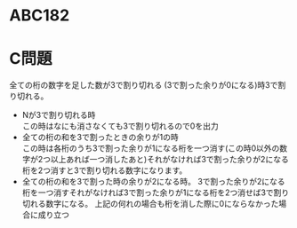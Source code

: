 # ABC182 
# C問題
全ての桁の数字を足した数が3で割り切れる
(3で割った余りが0になる)時3で割り切れる。
- Nが3で割り切れる時  
この時はなにも消さなくても3で割り切れるので0を出力
 - 全ての桁の和を3で割ったときの余りが1の時  
 この時は各桁のうち3で割った余りが1になる桁を一つ消す(この時0以外の数字が2つ以上あれば一つ消したあと)それがなければ3で割った余りが2になる桁を2つ消すと3で割り切れる数字になります。
 - 全ての桁の和を3で割った時の余りが2になる時。
 3で割った余りが2になる桁を一つ消すそれがなければ3で割った余りが1になる桁を2つ消せば3で割り切れる数字になる。
上記の何れの場合も桁を消した際に0にならなかった場合に成り立つ
